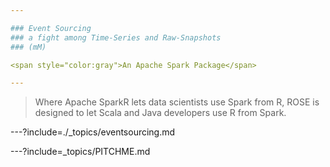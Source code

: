 ```yaml
---

### Event Sourcing
### a fight among Time-Series and Raw-Snapshots
### (mM)

<span style="color:gray">An Apache Spark Package</span>

---
```


> Where Apache SparkR lets data scientists use Spark from R,
> ROSE is designed to let Scala and Java developers use R from Spark.

---?include=./_topics/eventsourcing.md

---?include=_topics/PITCHME.md
